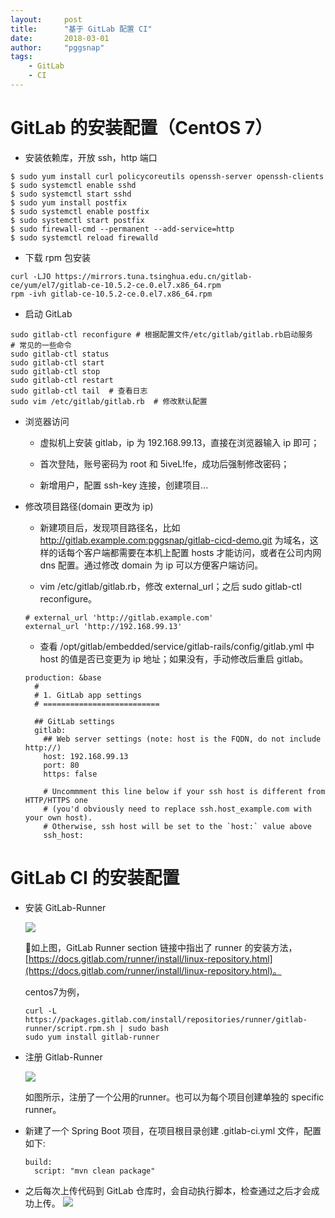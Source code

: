 ```yaml
---
layout:     post
title:      "基于 GitLab 配置 CI"
date:       2018-03-01
author:     "pggsnap"
tags:
    - GitLab
    - CI
---
```


# GitLab 的安装配置（CentOS 7）

- 安装依赖库，开放 ssh，http 端口

```
$ sudo yum install curl policycoreutils openssh-server openssh-clients
$ sudo systemctl enable sshd
$ sudo systemctl start sshd
$ sudo yum install postfix
$ sudo systemctl enable postfix
$ sudo systemctl start postfix
$ sudo firewall-cmd --permanent --add-service=http
$ sudo systemctl reload firewalld
```

- 下载 rpm 包安装

```
curl -LJO https://mirrors.tuna.tsinghua.edu.cn/gitlab-ce/yum/el7/gitlab-ce-10.5.2-ce.0.el7.x86_64.rpm
rpm -ivh gitlab-ce-10.5.2-ce.0.el7.x86_64.rpm
```

- 启动 GitLab

```
sudo gitlab-ctl reconfigure # 根据配置文件/etc/gitlab/gitlab.rb启动服务
# 常见的一些命令
sudo gitlab-ctl status
sudo gitlab-ctl start
sudo gitlab-ctl stop
sudo gitlab-ctl restart
sudo gitlab-ctl tail  # 查看日志
sudo vim /etc/gitlab/gitlab.rb  # 修改默认配置
```

- 浏览器访问

  - 虚拟机上安装 gitlab，ip 为 192.168.99.13，直接在浏览器输入 ip 即可；

  - 首次登陆，账号密码为 root 和 5iveL!fe，成功后强制修改密码；

  - 新增用户，配置 ssh-key 连接，创建项目...

- 修改项目路径(domain 更改为 ip)

  - 新建项目后，发现项目路径名，比如 http://gitlab.example.com:pggsnap/gitlab-cicd-demo.git 为域名，这样的话每个客户端都需要在本机上配置 hosts 才能访问，或者在公司内网 dns 配置。通过修改 domain 为 ip 可以方便客户端访问。

  - vim /etc/gitlab/gitlab.rb，修改 external_url；之后 sudo gitlab-ctl reconfigure。
  ```
  # external_url 'http://gitlab.example.com'
  external_url 'http://192.168.99.13'
  ```

  - 查看 /opt/gitlab/embedded/service/gitlab-rails/config/gitlab.yml 中 host 的值是否已变更为 ip 地址；如果没有，手动修改后重启 gitlab。
  ```
  production: &base
    #
    # 1. GitLab app settings
    # ==========================

    ## GitLab settings
    gitlab:
      ## Web server settings (note: host is the FQDN, do not include http://)
      host: 192.168.99.13
      port: 80
      https: false

      # Uncommment this line below if your ssh host is different from HTTP/HTTPS one
      # (you'd obviously need to replace ssh.host_example.com with your own host).
      # Otherwise, ssh host will be set to the `host:` value above
      ssh_host:
  ```

# GitLab CI 的安装配置

- 安装 GitLab-Runner

  ![](https://github.com/pggsnap/pggsnap.github.io/blob/master/blog_img/gitlab-runner.jpg)

  如上图，GitLab Runner section 链接中指出了 runner 的安装方法，[https://docs.gitlab.com/runner/install/linux-repository.html](https://docs.gitlab.com/runner/install/linux-repository.html)。

  centos7为例，

  ```
  curl -L https://packages.gitlab.com/install/repositories/runner/gitlab-runner/script.rpm.sh | sudo bash
  sudo yum install gitlab-runner
  ```

- 注册 Gitlab-Runner

  ![](https://github.com/pggsnap/pggsnap.github.io/blob/master/blog_img/gitlab-runner-register.jpg)

  如图所示，注册了一个公用的runner。也可以为每个项目创建单独的 specific runner。

- 新建了一个 Spring Boot 项目，在项目根目录创建 .gitlab-ci.yml 文件，配置如下:

  ```
  build:
    script: "mvn clean package"
  ```

- 之后每次上传代码到 GitLab 仓库时，会自动执行脚本，检查通过之后才会成功上传。
  ![](https://github.com/pggsnap/pggsnap.github.io/blob/master/blog_img/gitlab-ci-pipelines.jpg)
